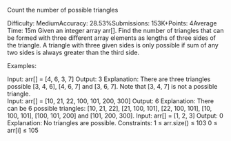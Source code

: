 Count the number of possible triangles

Difficulty: MediumAccuracy: 28.53%Submissions: 153K+Points: 4Average Time: 15m
Given an integer array arr[]. Find the number of triangles that can be formed with three different array elements as lengths of three sides of the triangle. A triangle with three given sides is only possible if sum of any two sides is always greater than the third side.

Examples:

Input: arr[] = [4, 6, 3, 7]
Output: 3
Explanation: There are three triangles possible [3, 4, 6], [4, 6, 7] and [3, 6, 7]. Note that [3, 4, 7] is not a possible triangle.  
Input: arr[] = [10, 21, 22, 100, 101, 200, 300]
Output: 6
Explanation: There can be 6 possible triangles: [10, 21, 22], [21, 100, 101], [22, 100, 101], [10, 100, 101], [100, 101, 200] and [101, 200, 300].
Input: arr[] = [1, 2, 3]
Output: 0
Explanation: No triangles are possible.
Constraints:
1 ≤ arr.size() ≤ 103
0 ≤ arr[i] ≤ 105

